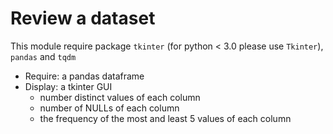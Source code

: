 # Review a dataset

This module require package `tkinter` (for python < 3.0 please use `Tkinter`), `pandas` and `tqdm`

- Require: a pandas dataframe
- Display: a tkinter GUI 
	- number distinct values of each column
	- number of NULLs of each column
	- the frequency of the most and least 5 values of each column 